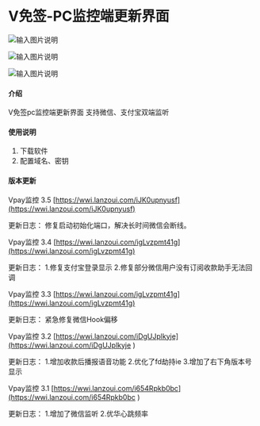 # V免签-PC监控端更新界面
![输入图片说明](https://images.gitee.com/uploads/images/2021/0529/131037_d2560369_4920524.png "屏幕截图.png")

![输入图片说明](https://images.gitee.com/uploads/images/2021/0529/131046_1ba7f447_4920524.png "屏幕截图.png")

![输入图片说明](https://images.gitee.com/uploads/images/2021/0529/131054_fbe62667_4920524.png "屏幕截图.png")

#### 介绍
V免签pc监控端更新界面
支持微信、支付宝双端监听

#### 使用说明

1.  下载软件
2.  配置域名、密钥

#### 版本更新

Vpay监控 3.5 [https://wwi.lanzoui.com/iJK0upnyusf](https://wwi.lanzoui.com/iJK0upnyusf)

更新日志：
修复启动初始化端口，解决长时间微信会断线。


Vpay监控 3.4 [https://wwi.lanzoui.com/igLvzpmt41g](https://wwi.lanzoui.com/igLvzpmt41g)

更新日志：
1.修复支付宝登录显示
2.修复部分微信用户没有订阅收款助手无法回调


Vpay监控 3.3 [https://wwi.lanzoui.com/igLvzpmt41g](https://wwi.lanzoui.com/igLvzpmt41g)

更新日志：
紧急修复微信Hook偏移

Vpay监控 3.2 [https://wwi.lanzoui.com/iDgUJplkyje](https://wwi.lanzoui.com/iDgUJplkyje
)

更新日志：
1.增加收款后播报语音功能
2.优化了fd劫持ie
3.增加了右下角版本号显示


Vpay监控 3.1  [https://wwi.lanzoui.com/i654Rpkb0bc](https://wwi.lanzoui.com/i654Rpkb0bc
)

更新日志：
1.增加了微信监听
2.优华心跳频率



